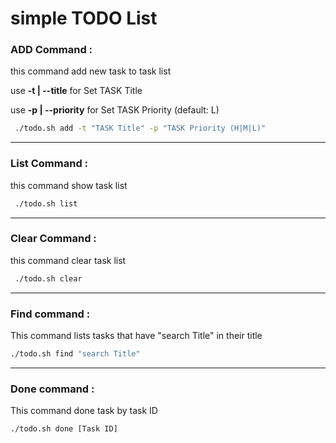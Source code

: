 # simple TODO List



### **ADD Command :**
this command add new task to task list

use **-t | --title** for Set TASK Title

use **-p | --priority** for Set TASK Priority (default: L)

```bash
 ./todo.sh add -t "TASK Title" -p "TASK Priority (H|M|L)"
 ```
<hr>

### **List Command :**
this command show task list
```bash
 ./todo.sh list
 ```
<hr>

### **Clear Command :**
this command clear task list
```bash
 ./todo.sh clear
 ```
 <hr>

### **Find command :**
This command lists tasks that have "search Title" in their title
```bash
./todo.sh find "search Title"
```
<hr>

### **Done command :**
This command done task by task ID
```bash
./todo.sh done [Task ID]
```